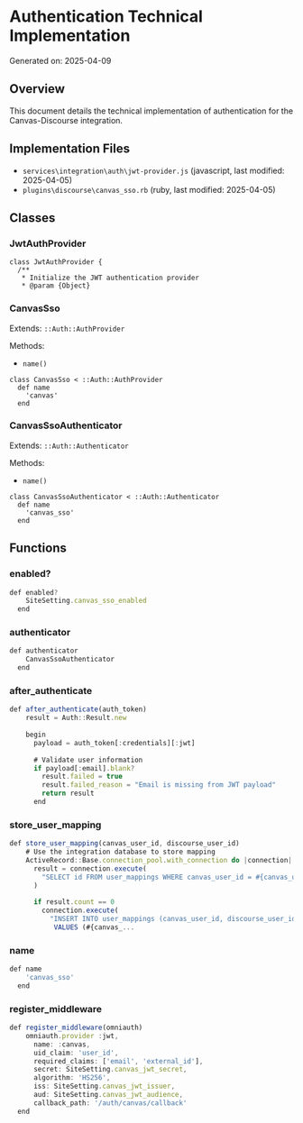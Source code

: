 # Authentication Technical Implementation

Generated on: 2025-04-09

## Overview

This document details the technical implementation of authentication for the Canvas-Discourse integration.

## Implementation Files

- `services\integration\auth\jwt-provider.js` (javascript, last modified: 2025-04-05)
- `plugins\discourse\canvas_sso.rb` (ruby, last modified: 2025-04-05)

## Classes

### JwtAuthProvider

```undefined
class JwtAuthProvider {
  /**
   * Initialize the JWT authentication provider
   * @param {Object}
```

### CanvasSso

Extends: `::Auth::AuthProvider`

Methods:

- `name()`

```undefined
class CanvasSso < ::Auth::AuthProvider
  def name
    'canvas'
  end
```

### CanvasSsoAuthenticator

Extends: `::Auth::Authenticator`

Methods:

- `name()`

```undefined
class CanvasSsoAuthenticator < ::Auth::Authenticator
  def name
    'canvas_sso'
  end
```


## Functions

### enabled?

```javascript
def enabled?
    SiteSetting.canvas_sso_enabled
  end
```

### authenticator

```javascript
def authenticator
    CanvasSsoAuthenticator
  end
```

### after_authenticate

```javascript
def after_authenticate(auth_token)
    result = Auth::Result.new
    
    begin
      payload = auth_token[:credentials][:jwt]
      
      # Validate user information
      if payload[:email].blank?
        result.failed = true
        result.failed_reason = "Email is missing from JWT payload"
        return result
      end
```

### store_user_mapping

```javascript
def store_user_mapping(canvas_user_id, discourse_user_id)
    # Use the integration database to store mapping
    ActiveRecord::Base.connection_pool.with_connection do |connection|
      result = connection.execute(
        "SELECT id FROM user_mappings WHERE canvas_user_id = #{canvas_user_id}"
      )
      
      if result.count == 0
        connection.execute(
          "INSERT INTO user_mappings (canvas_user_id, discourse_user_id, status, last_sync_at) 
           VALUES (#{canvas_...
```

### name

```javascript
def name
    'canvas_sso'
  end
```

### register_middleware

```javascript
def register_middleware(omniauth)
    omniauth.provider :jwt,
      name: :canvas,
      uid_claim: 'user_id',
      required_claims: ['email', 'external_id'],
      secret: SiteSetting.canvas_jwt_secret,
      algorithm: 'HS256',
      iss: SiteSetting.canvas_jwt_issuer,
      aud: SiteSetting.canvas_jwt_audience,
      callback_path: '/auth/canvas/callback'
  end
```

